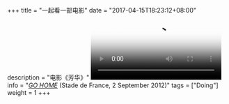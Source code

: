 +++
title = "一起看一部电影"
date = "2017-04-15T18:23:12+08:00"
description = "电影《芳华》"
<video src="QmYVri7jyBdPyfR8AgBLTgyTjiJifCgpeHFiFrKxowQeq8" poster="../images/fanghua.jpg" controls></video>
info = "[*GO HOME*](weiam.ml) (Stade de France, 2 September 2012)"
tags = ["Doing"]
weight = 1
+++
